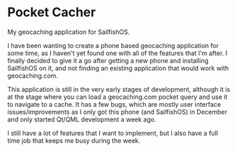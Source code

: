 Pocket Cacher
=============

My geocaching application for SailfishOS.

I have been wanting to create a phone based geocaching application for some time, as I haven't yet found one with all of the features that I'm after.
I finally decided to give it a go after getting a new phone and installing SailfishOS on it, and not finding an existing application that would work with geocaching.com.

This application is still in the very early stages of development, although it is at the stage where you can load a geocaching.com pocket query and use it to navigate to a cache.
It has a few bugs, which are mostly user interface issues/improvements as I only got this phone (and SailfishOS) in December and only started Qt/QML development a week ago.

I still have a lot of features that I want to implement, but I also have a full time job that keeps me busy during the week.
